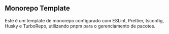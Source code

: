 ## Monorepo Template
Este é um template de monorepo configurado com ESLint, Prettier, tsconfig, Husky e TurboRepo, utilizando pnpm para o gerenciamento de pacotes.
